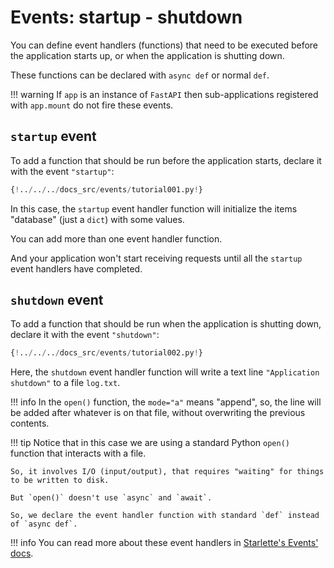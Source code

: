 # Events: startup - shutdown

You can define event handlers (functions) that need to be executed before the application starts up, or when the application is shutting down.

These functions can be declared with `async def` or normal `def`.

!!! warning
    If `app` is an instance of `FastAPI` then
    sub-applications registered with `app.mount` do not fire these events.

## `startup` event

To add a function that should be run before the application starts, declare it with the event `"startup"`:

```Python hl_lines="8"
{!../../../docs_src/events/tutorial001.py!}
```

In this case, the `startup` event handler function will initialize the items "database" (just a `dict`) with some values.

You can add more than one event handler function.

And your application won't start receiving requests until all the `startup` event handlers have completed.

## `shutdown` event

To add a function that should be run when the application is shutting down, declare it with the event `"shutdown"`:

```Python hl_lines="6"
{!../../../docs_src/events/tutorial002.py!}
```

Here, the `shutdown` event handler function will write a text line `"Application shutdown"` to a file `log.txt`.

!!! info
    In the `open()` function, the `mode="a"` means "append", so, the line will be added after whatever is on that file, without overwriting the previous contents.

!!! tip
    Notice that in this case we are using a standard Python `open()` function that interacts with a file.

    So, it involves I/O (input/output), that requires "waiting" for things to be written to disk.

    But `open()` doesn't use `async` and `await`.

    So, we declare the event handler function with standard `def` instead of `async def`.

!!! info
    You can read more about these event handlers in <a href="https://www.starlette.io/events/" class="external-link" target="_blank">Starlette's  Events' docs</a>.
